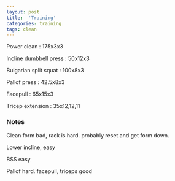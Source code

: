 ```yaml
---
layout: post
title:  'Training'
categories: training
tags: clean
---
```


Power clean : 175x3x3

Incline dumbbell press : 50x12x3

Bulgarian split squat : 100x8x3

Pallof press  : 42.5x8x3

Facepull  : 65x15x3

Tricep extension  : 35x12,12,11


### Notes

Clean form bad, rack is hard. probably reset and get form down.

Lower incline, easy

BSS easy

Pallof hard. facepull, triceps good

